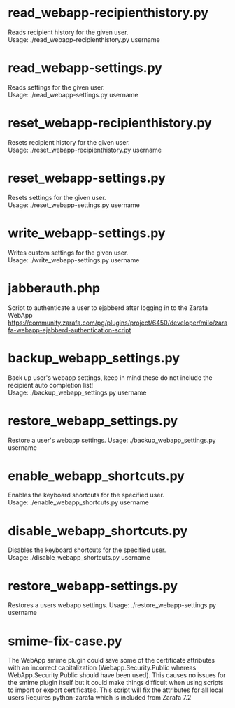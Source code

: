 read\_webapp-recipienthistory.py
=====
Reads recipient history for the given user.  
Usage: ./read\_webapp-recipienthistory.py username

read\_webapp-settings.py
=====
Reads settings for the given user.  
Usage: ./read\_webapp-settings.py username

reset\_webapp-recipienthistory.py
=====
Resets recipient history for the given user.  
Usage: ./reset\_webapp-recipienthistory.py username

reset\_webapp-settings.py
=====
Resets settings for the given user.  
Usage: ./reset\_webapp-settings.py username

write\_webapp-settings.py
=====
Writes custom settings for the given user.  
Usage: ./write\_webapp-settings.py username

jabberauth.php
=====
Script to authenticate a user to ejabberd after logging in to the Zarafa WebApp
https://community.zarafa.com/pg/plugins/project/6450/developer/milo/zarafa-webapp-ejabberd-authentication-script

backup\_webapp\_settings.py
=====
Back up user's webapp settings, keep in mind these do not include the recipient auto completion list!  
Usage: ./backup\_webapp\_settings.py username

restore\_webapp\_settings.py
=====
Restore a user's webapp settings.
Usage: ./backup\_webapp\_settings.py username

enable\_webapp\_shortcuts.py
=====
Enables the keyboard shortcuts for the specified user.  
Usage: ./enable\_webapp\_shortcuts.py username

disable\_webapp\_shortcuts.py
=====
Disables the keyboard shortcuts for the specified user.  
Usage: ./disable\_webapp\_shortcuts.py username

restore\_webapp-settings.py
=====
Restores a users webapp settings.
Usage: ./restore\_webapp-settings.py username

smime\-fix\-case.py
=====
The WebApp smime plugin could save some of the certificate attributes with an incorrect capitalization (Webapp.Security.Public whereas WebApp.Security.Public should have been used).
This causes no issues for the smime plugin itself but it could make things difficult when using scripts to import or export certificates.
This script will fix the attributes for all local users
Requires python-zarafa which is included from Zarafa 7.2